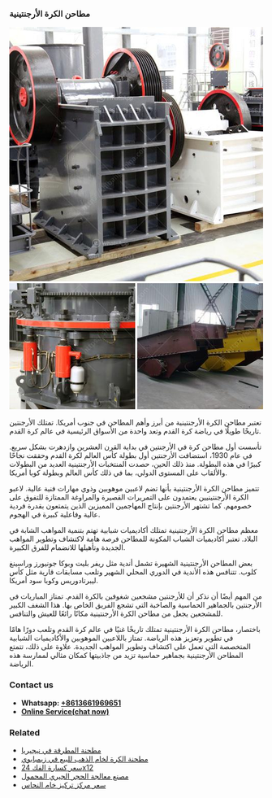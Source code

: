 <h3>مطاحن الكرة الأرجنتينية</h3><img src='1701853942.jpg' alt=''><p>تعتبر مطاحن الكرة الأرجنتينية من أبرز وأهم المطاحن في جنوب أمريكا. تمتلك الأرجنتين تاريخًا طويلًا في رياضة كرة القدم وتعد واحدة من الأسواق الرئيسية في عالم كرة القدم.</p><p>تأسست أول مطاحن كرة في الأرجنتين في بداية القرن العشرين وازدهرت بشكل سريع. في عام 1930، استضافت الأرجنتين أول بطولة كأس العالم لكرة القدم وحققت نجاحًا كبيرًا في هذه البطولة. منذ ذلك الحين، حصدت المنتخبات الأرجنتينية العديد من البطولات والألقاب على المستوى الدولي، بما في ذلك كأس العالم وبطولة كوبا أمريكا.</p><p>تتميز مطاحن الكرة الأرجنتينية بأنها تضم لاعبين موهوبين وذوي مهارات فنية عالية. لاعبو الكرة الأرجنتينيين يعتمدون على التمريرات القصيرة والمراوغة الممتازة للتفوق على خصومهم. كما تشتهر الأرجنتين بإنتاج المهاجمين المميزين الذين يتمتعون بقدرة فردية عالية وفاعلية كبيرة في الهجوم.</p><p>معظم مطاحن الكرة الأرجنتينية تمتلك أكاديميات شبابية تهتم بتنمية المواهب الشابة في البلاد. تعتبر أكاديميات الشباب المكونة للمطاحن فرصة هامة لاكتشاف وتطوير المواهب الجديدة وتأهيلها للانضمام للفرق الكبيرة.</p><p>بعض المطاحن الأرجنتينية الشهيرة تشمل أندية مثل ريفر بليت وبوكا جونيورز وراسينغ كلوب. تتنافس هذه الأندية في الدوري المحلي الشهير وتلعب مسابقات قارية مثل كأس ليبرتادوريس وكوبا سود أمريكا.</p><p>من المهم أيضًا أن نذكر أن للأرجنتين مشجعين شغوفين بالكرة القدم. تمتاز المباريات في الأرجنتين بالجماهير الحماسية والصاخبة التي تشجع الفريق الخاص بها. هذا الشغف الكبير للمشجعين يجعل من مطاحن الكرة الأرجنتينية مكانًا رائعًا للعيش والتنافس.</p><p>باختصار، مطاحن الكرة الأرجنتينية تمتلك تاريخًا غنيًا في عالم كرة القدم وتلعب دورًا هامًا في تطوير وتعزيز هذه الرياضة. تمتاز باللاعبين الموهوبين والأكاديميات الشبابية المتخصصة التي تعمل على اكتشاف وتطوير المواهب الجديدة. علاوة على ذلك، تتمتع المطاحن الأرجنتينية بجماهير حماسية تزيد من جاذبيتها كمكان مثالي لممارسة هذه الرياضة.</p><h3>Contact us</h3><ul><li><strong>Whatsapp:&nbsp;<a href="https://wa.me/8613661969651">+8613661969651</a></strong></li><li><a href="https://swt.shibang-china.com/?git&amp;zhl&amp;مطاحن الكرة الأرجنتينية"><strong>Online Service(chat now)</strong></a></li></ul><h3>Related</h3><ul><li><a href='مطحنة المطرقة في نيجيريا.md'>مطحنة المطرقة في نيجيريا</a></li><li><a href='مطحنة الكرة لخام الذهب للبيع في زيمبابوي.md'>مطحنة الكرة لخام الذهب للبيع في زيمبابوي</a></li><li><a href='سعر كسارة الفك 24x12.md'>سعر كسارة الفك 24x12</a></li><li><a href='مصنع معالجة الحجر الجيري المحمول.md'>مصنع معالجة الحجر الجيري المحمول</a></li><li><a href='سعر مركز تركيز خام النحاس.md'>سعر مركز تركيز خام النحاس</a></li></ul>